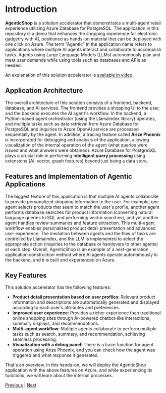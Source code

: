 # Introduction

**AgenticShop** is a solution accelerator that demonstrates a multi-agent retail experience utilizing Azure Database for PostgreSQL. The application in this repository is a demo that enhances the shopping experience for electronic gadgetry with AI, positioned as hands-on material that can be deployed with one click on Azure. The term "Agentic" in the application name refers to applications where multiple AI agents interact and collaborate to accomplish tasks. Agents using Large Language Models (LLMs) autonomously plan and meet user demands while using tools such as databases and APIs as needed.

An explanation of this solution accelerator is [available in video](https://build.microsoft.com/en-US/sessions/BRK211).

## Application Architecture

The overall architecture of this solution consists of a frontend, backend, database, and AI services. The frontend provides a shopping UI to the user, and the backend executes the AI agent's workflow. In the backend, a Python-based agent orchestrator (using the LlamaIndex library) operates, and multiple tasks such as data retrieval from Azure Database for PostgreSQL and inquiries to Azure OpenAI service are processed sequentially by the agent. In addition, a tracing feature called **Arize Phoenix** is incorporated for debugging and analysis of the application, allowing visualization of the internal operation of the agent (what queries were issued and what answers were obtained). Azure Database for PostgreSQL plays a crucial role in performing **intelligent query processing** using extensions (AI, vector, graph features) beyond just being a data store.

## Features and Implementation of Agentic Applications

The biggest feature of this application is that multiple AI agents collaborate to provide personalized shopping information to the user. For example, one agent selects products that seem to match the user's profile, another agent performs database searches for product information (converting natural language queries to SQL and performing vector searches), and yet another agent handles review summaries and feature extraction. This multi-agent workflow enables personalized product detail presentation and advanced user experience. The mediation between agents and the flow of tasks are controlled by LlamaIndex, and the LLM is implemented to select the appropriate action (inquiries to the database or handovers to other agents) at each step. Overall, AgenticShop is an example of a next-generation application construction method where AI agents operate autonomously in the backend, and it is built and experienced on Azure.

## Key Features

This solution accelerator has the following features:
- **Product detail presentation based on user profiles**: Relevant product information and descriptions are automatically generated and displayed according to each user's attributes and preferences.
- **Improved user experience**: Provides a richer experience than traditional online shopping sites through AI-powered chatbot-like interactions, summary displays, and recommendations.
- **Multi-agent workflow**: Multiple agents collaborate to perform multiple tasks such as search, summary, and recommendation, achieving seamless processing.
- **Visualization with a debug panel**: There is a trace function for agent operation using Arize Phoenix, and you can check how the agent was triggered and what response it generated.

That's an overview. In this hands-on, we will deploy the AgenticShop application with the above features on Azure, and while experiencing its functions, we will learn about the internal processes.

[Previous](00-Prerequisites.md) | [Next](02-Integration.md)
